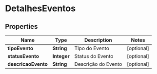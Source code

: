 
# DetalhesEventos

## Properties
Name | Type | Description | Notes
------------ | ------------- | ------------- | -------------
**tipoEvento** | **String** | TIpo do Evento |  [optional]
**statusEvento** | **Integer** | Status do Evento |  [optional]
**descricaoEvento** | **String** | Descrição do Evento |  [optional]



